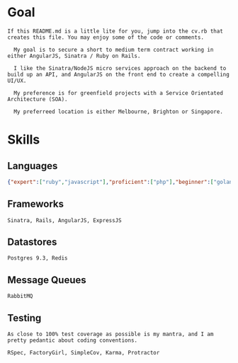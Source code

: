 # Goal
`If this README.md is a little lite for you, jump into the cv.rb that creates this file. You may enjoy some of the code or comments.`

      My goal is to secure a short to medium term contract working in either AngularJS, Sinatra / Ruby on Rails.

      I like the Sinatra/NodeJS micro services approach on the backend to build up an API, and AngularJS on the front end to create a compelling UI/UX.

      My preference is for greenfield projects with a Service Orientated Architecture (SOA).

      My preferreed location is either Melbourne, Brighton or Singapore.


# Skills
## Languages
```json
{"expert":["ruby","javascript"],"proficient":["php"],"beginner":["golang"]}
```

## Frameworks
`Sinatra, Rails, AngularJS, ExpressJS`

## Datastores
`Postgres 9.3, Redis`

## Message Queues
`RabbitMQ`

## Testing
`As close to 100% test coverage as possible is my mantra, and I am pretty pedantic about coding conventions.`

`RSpec, FactoryGirl, SimpleCov, Karma, Protractor`
